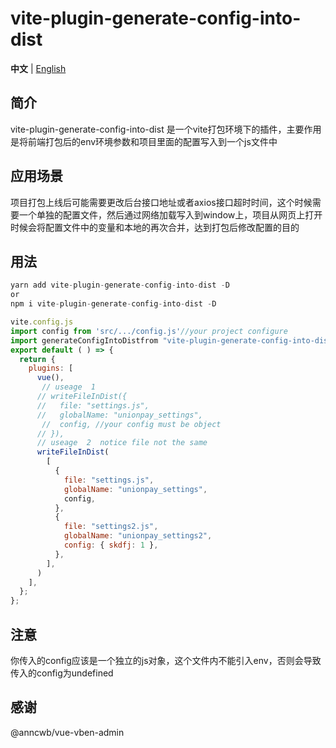 # vite-plugin-generate-config-into-dist

**中文** | [English](./README.md)

## 简介

 vite-plugin-generate-config-into-dist 是一个vite打包环境下的插件，主要作用是将前端打包后的env环境参数和项目里面的配置写入到一个js文件中

## 应用场景

项目打包上线后可能需要更改后台接口地址或者axios接口超时时间，这个时候需要一个单独的配置文件，然后通过网络加载写入到window上，项目从网页上打开时候会将配置文件中的变量和本地的再次合并，达到打包后修改配置的目的

## 用法

```js
yarn add vite-plugin-generate-config-into-dist -D
or
npm i vite-plugin-generate-config-into-dist -D
```



```js
vite.config.js
import config from 'src/.../config.js'//your project configure
import generateConfigIntoDistfrom "vite-plugin-generate-config-into-dist";
export default ( ) => {
  return {
    plugins: [
      vue(),
       // useage  1
      // writeFileInDist({ 
      //   file: "settings.js",
      //   globalName: "unionpay_settings",
       //  config, //your config must be object
      // }),
      // useage  2  notice file not the same
      writeFileInDist(
        [
          {
            file: "settings.js",
            globalName: "unionpay_settings",
            config,
          },
          {
            file: "settings2.js",
            globalName: "unionpay_settings2",
            config: { skdfj: 1 },
          },
        ],
      )
    ],
  };
};
```

## 注意

你传入的config应该是一个独立的js对象，这个文件内不能引入env，否则会导致传入的config为undefined

## 感谢

@anncwb/vue-vben-admin 